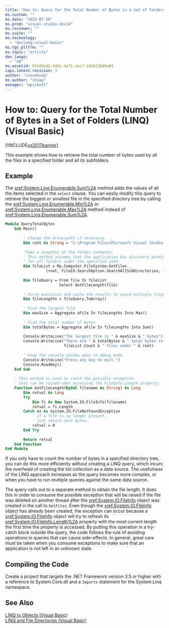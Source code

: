 ```yaml
---
title: "How to: Query for the Total Number of Bytes in a Set of Folders (LINQ) (Visual Basic) | Microsoft Docs"
ms.custom: ""
ms.date: "2015-07-20"
ms.prod: "visual-studio-dev14"
ms.reviewer: ""
ms.suite: ""
ms.technology: 
  - "devlang-visual-basic"
ms.tgt_pltfrm: ""
ms.topic: "article"
dev_langs: 
  - "VB"
ms.assetid: bfe85ed2-44dc-4ef1-aac7-241622b80a69
caps.latest.revision: 3
author: "stevehoag"
ms.author: "shoag"
manager: "wpickett"
---
```

# How to: Query for the Total Number of Bytes in a Set of Folders (LINQ) (Visual Basic)
[!INCLUDE[vs2017banner](../../../../includes/vs2017banner.md)]

This example shows how to retrieve the total number of bytes used by all the files in a specified folder and all its subfolders.  
  
## Example  
 The <xref:System.Linq.Enumerable.Sum%2A> method adds the values of all the items selected in the `select` clause. You can easily modify this query to retrieve the biggest or smallest file in the specified directory tree by calling the <xref:System.Linq.Enumerable.Min%2A> or <xref:System.Linq.Enumerable.Max%2A> method instead of <xref:System.Linq.Enumerable.Sum%2A>.  
  
```vb  
Module QueryTotalBytes  
    Sub Main()  
  
        ' Change the drive\path if necessary.  
        Dim root As String = "C:\Program Files\Microsoft Visual Studio 9.0\VB"  
  
        'Take a snapshot of the folder contents.  
        ' This method assumes that the application has discovery permissions  
        ' for all folders under the specified path.  
        Dim fileList = My.Computer.FileSystem.GetFiles _  
                  (root, FileIO.SearchOption.SearchAllSubDirectories, "*.*")  
  
        Dim fileQuery = From file In fileList _  
                        Select GetFileLength(file)  
  
        ' Force execution and cache the results to avoid multiple trips to the file system.  
        Dim fileLengths = fileQuery.ToArray()  
  
        ' Find the largest file  
        Dim maxSize = Aggregate aFile In fileLengths Into Max()  
  
        ' Find the total number of bytes  
        Dim totalBytes = Aggregate aFile In fileLengths Into Sum()  
  
        Console.WriteLine("The largest file is " & maxSize & " bytes")  
        Console.WriteLine("There are " & totalBytes & " total bytes in " & _  
                          fileList.Count & " files under " & root)  
  
        ' Keep the console window open in debug mode  
        Console.WriteLine("Press any key to exit.")  
        Console.ReadKey()  
    End Sub  
  
    ' This method is used to catch the possible exception  
    ' that can be raised when accessing the FileInfo.Length property.  
    Function GetFileLength(ByVal filename As String) As Long  
        Dim retval As Long  
        Try  
            Dim fi As New System.IO.FileInfo(filename)  
            retval = fi.Length  
        Catch ex As System.IO.FileNotFoundException  
            ' If a file is no longer present,  
            ' just return zero bytes.   
            retval = 0  
        End Try  
  
        Return retval  
    End Function  
End Module  
```  
  
 If you only have to count the number of bytes in a specified directory tree, you can do this more efficiently without creating a LINQ query, which incurs the overhead of creating the list collection as a data source. The usefulness of the LINQ approach increases as the query becomes more complex, or when you have to run multiple queries against the same data source.  
  
 The query calls out to a separate method to obtain the file length. It does this in order to consume the possible exception that will be raised if the file was deleted on another thread after the <xref:System.IO.FileInfo> object was created in the call to `GetFiles`. Even though the <xref:System.IO.FileInfo> object has already been created, the exception can occur because a <xref:System.IO.FileInfo> object will try to refresh its <xref:System.IO.FileInfo.Length%2A> property with the most current length the first time the property is accessed. By putting this operation in a try-catch block outside the query, the code follows the rule of avoiding operations in queries that can cause side-effects. In general, great care must be taken when you consume exceptions to make sure that an application is not left in an unknown state.  
  
## Compiling the Code  
 Create a project that targets the .NET Framework version 3.5 or higher with a reference to System.Core.dll and a   `Imports` statement for the System.Linq namespace.  
  
## See Also  
 [LINQ to Objects (Visual Basic)](../../../../visual-basic/programming-guide/concepts/linq/linq-to-objects.md)   
 [LINQ and File Directories (Visual Basic)](../../../../visual-basic/programming-guide/concepts/linq/linq-and-file-directories.md)